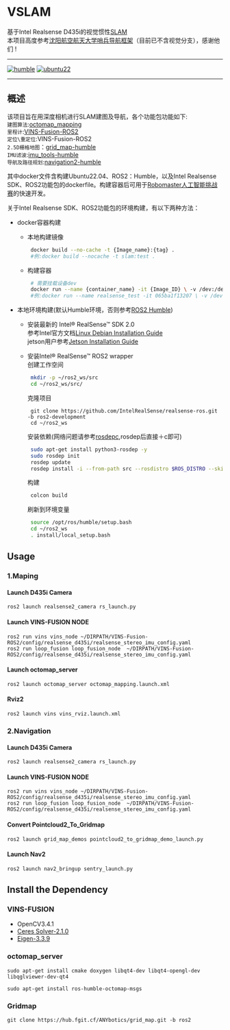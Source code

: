 # VSLAM
基于Intel Realsense D435i的视觉惯性[SLAM](https://github.com/SilenceOverflow/Awesome-SLAM) \
本项目高度参考[沈阳航空航天大学哨兵导航框架](https://github.com/tup-robomaster/TUP2023-Sentry-Framework/tree/main)（目前已不含视觉分支），感谢他们 !
<hr>

[![humble][humble-badge]][humble]
[![ubuntu22][ubuntu22-badge]][ubuntu22]

<hr>

## 概述
该项目旨在用深度相机进行SLAM建图及导航，各个功能包功能如下: \
`建图算法`:[octomap_mapping](https://github.com/OctoMap/octomap_mapping/tree/ros2) \
`里程计`:[VINS-Fusion-ROS2](https://github.com/zinuok/VINS-Fusion-ROS2) \
`定位\重定位`:VINS-Fusion-ROS2 \
`2.5D栅格地图`：[grid_map-humble](https://github.com/ANYbotics/grid_map/tree/humble) \
`IMU滤波`:[imu_tools-humble](https://github.com/CCNYRoboticsLab/imu_tools/tree/humble) \
`导航及路径规划`:[navigation2-humble](https://github.com/ros-planning/navigation2/tree/humble)

其中docker文件含构建Ubuntu22.04、ROS2：Humble，以及Intel Realsense SDK、ROS2功能包的dockerfile。构建容器后可用于[Robomaster人工智能挑战赛](https://www.robomaster.com/zh-CN/robo/drone?djifrom=nav_drone)的快速开发。


关于Intel Realsense SDK、ROS2功能包的环境构建，有以下两种方法：
- docker容器构建
  - 本地构建镜像
    ```bash
     docker build --no-cache -t {Image_name}:{tag} .
     #例:docker build --nocache -t slam:test .
    ```
    
  - 构建容器
    ```bash
     # 需要挂载设备dev
     docker run --name {container_name} -it {Image_ID} \ -v /dev:/dev
     #例:docker run --name realsense_test -it 065ba1f13207 \ -v /dev:/dev
    ```
  
- 本地环境构建(默认Humble环境，否则参考[ROS2 Humble](https://docs.ros.org/en/humble/Installation/Ubuntu-Install-Debians.html))
  - 安装最新的 Intel&reg; RealSense&trade; SDK 2.0 \
    参考Intel官方文档[Linux Debian Installation Guide](https://github.com/IntelRealSense/librealsense/blob/master/doc/distribution_linux.md#installing-the-packages) \
    jetson用户参考[Jetson Installation Guide](https://github.com/IntelRealSense/librealsense/blob/master/doc/installation_jetson.md)
  - 安装Intel&reg; RealSense&trade; ROS2 wrapper \
    创建工作空间
    ```bash
     mkdir -p ~/ros2_ws/src
     cd ~/ros2_ws/src/
      ```
  
    克隆项目
      ```bashrc
       git clone https://github.com/IntelRealSense/realsense-ros.git -b ros2-development
       cd ~/ros2_ws
      ```
  
    安装依赖(网络问题请参考[rosdepc](https://zhuanlan.zhihu.com/p/398754989),rosdep后直接＋c即可)
     ```bash
      sudo apt-get install python3-rosdep -y
      sudo rosdep init 
      rosdep update 
      rosdep install -i --from-path src --rosdistro $ROS_DISTRO --skip-keys=librealsense2 -y
     ```

      构建
     ```bash
      colcon build
     ```

    刷新到环境变量
     ```bash
      source /opt/ros/humble/setup.bash
      cd ~/ros2_ws
      . install/local_setup.bash
     ```

## Usage 
### 1.Maping
#### Launch D435i Camera
```
ros2 launch realsense2_camera rs_launch.py
```
#### Launch VINS-FUSION NODE
```
ros2 run vins vins_node ~/DIRPATH/VINS-Fusion-ROS2/config/realsense_d435i/realsense_stereo_imu_config.yaml
ros2 run loop_fusion loop_fusion_node  ~/DIRPATH/VINS-Fusion-ROS2/config/realsense_d435i/realsense_stereo_imu_config.yaml
```
#### Launch octomap_server
```
ros2 launch octomap_server octomap_mapping.launch.xml
```
#### Rviz2
```
ros2 launch vins vins_rviz.launch.xml
```
### 2.Navigation
#### Launch D435i Camera
```
ros2 launch realsense2_camera rs_launch.py
```
#### Launch VINS-FUSION NODE
```
ros2 run vins vins_node ~/DIRPATH/VINS-Fusion-ROS2/config/realsense_d435i/realsense_stereo_imu_config.yaml
ros2 run loop_fusion loop_fusion_node  ~/DIRPATH/VINS-Fusion-ROS2/config/realsense_d435i/realsense_stereo_imu_config.yaml
```
#### Convert  Pointcloud2_To_Gridmap
```
ros2 launch grid_map_demos pointcloud2_to_gridmap_demo_launch.py
```
#### Launch Nav2
```
ros2 launch nav2_bringup sentry_launch.py
```

## Install the Dependency
### VINS-FUSION
- OpenCV3.4.1
- [Ceres Solver-2.1.0](http://ceres-solver.org/installation.html)
- [Eigen-3.3.9](https://github.com/zinuok/VINS-Fusion#-eigen-1)

### octomap_server
```
sudo apt-get install cmake doxygen libqt4-dev libqt4-opengl-dev libqglviewer-dev-qt4
```
```
sudo apt-get install ros-humble-octomap-msgs
```

### Gridmap
```
git clone https://hub.fgit.cf/ANYbotics/grid_map.git -b ros2
```





[humble-badge]: https://img.shields.io/badge/-HUMBLE-orange?style=flat-square&logo=ros
[humble]: https://docs.ros.org/en/humble/index.html
[ubuntu22-badge]: https://img.shields.io/badge/-UBUNTU%2022%2E04-blue?style=flat-square&logo=ubuntu&logoColor=white
[ubuntu22]: https://releases.ubuntu.com/jammy/
